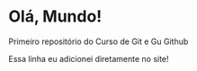 # Olá, Mundo!
 Primeiro repositório do Curso de Git e Gu Github

Essa linha eu adicionei diretamente no site!

